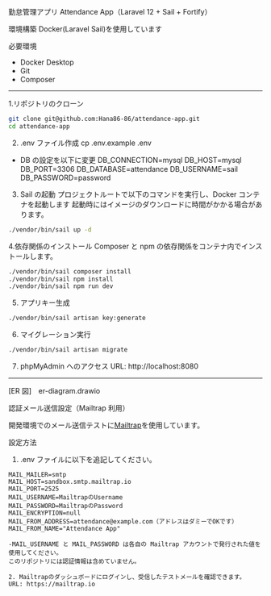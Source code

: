 勤怠管理アプリ
Attendance App（Laravel 12 + Sail + Fortify）

環境構築
Docker(Laravel Sail)を使用しています

必要環境

-   Docker Desktop
-   Git
-   Composer

---

1.リポジトリのクローン

```bash
git clone git@github.com:Hana86-86/attendance-app.git
cd attendance-app
```

2. .env ファイル作成
   cp .env.example .env

-   DB の設定を以下に変更
    DB_CONNECTION=mysql
    DB_HOST=mysql
    DB_PORT=3306
    DB_DATABASE=attendance
    DB_USERNAME=sail
    DB_PASSWORD=password

3. Sail の起動
   プロジェクトルートで以下のコマンドを実行し、Docker コンテナを起動します
   起動時にはイメージのダウンロードに時間がかかる場合があります。

```bash
./vendor/bin/sail up -d
```

4.依存関係のインストール
Composer と npm の依存関係をコンテナ内でインストールします。

```bash
./vendor/bin/sail composer install
./vendor/bin/sail npm install
./vendor/bin/sail npm run dev
```

5. アプリキー生成

```bash
./vendor/bin/sail artisan key:generate
```

6. マイグレーション実行

```bash
./vendor/bin/sail artisan migrate
```

7. phpMyAdmin へのアクセス
   URL: http://localhost:8080

---
[ER 図]　er-diagram.drawio

認証メール送信設定（Mailtrap 利用）

開発環境でのメール送信テストに[Mailtrap](https://mailtrap.io)を使用しています。

設定方法

1. .env ファイルに以下を追記してください。
```env
MAIL_MAILER=smtp
MAIL_HOST=sandbox.smtp.mailtrap.io
MAIL_PORT=2525
MAIL_USERNAME=MailtrapのUsername
MAIL_PASSWORD=MailtrapのPassword
MAIL_ENCRYPTION=null
MAIL_FROM_ADDRESS=attendance@example.com（アドレスはダミーでOKです）
MAIL_FROM_NAME="Attendance App"

-MAIL_USERNAME と MAIL_PASSWORD は各自の Mailtrap アカウントで発行された値を使用してください。
このリポジトリには認証情報は含めていません。

2. Mailtrapのダッシュボードにログインし、受信したテストメールを確認できます。
URL: https://mailtrap.io

